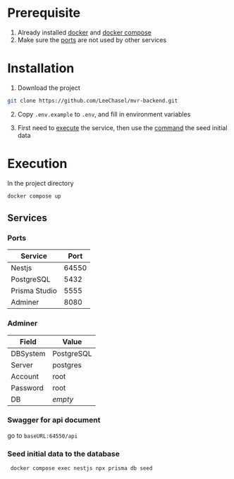 # Prerequisite

1. Already installed [docker](https://www.docker.com/) and [docker compose](https://docs.docker.com/compose/)
2. Make sure the [ports](#ports) are not used by other services

# Installation

1. Download the project

```bash
git clone https://github.com/LeeChasel/mvr-backend.git
```

2. Copy `.env.example` to `.env`, and fill in environment variables

3. First need to [execute](#execution) the service, then use the [command](#seed-initial-data-to-the-database) the seed initial data

# Execution

In the project directory

```bash
docker compose up
```

## Services

### Ports

| **Service**   | **Port** |
| ------------- | -------- |
| Nestjs        | 64550    |
| PostgreSQL    | 5432     |
| Prisma Studio | 5555     |
| Adminer       | 8080     |

### Adminer

| **Field** | **Value**  |
| --------- | ---------- |
| DBSystem  | PostgreSQL |
| Server    | postgres   |
| Account   | root       |
| Password  | root       |
| DB        | _empty_    |

### Swagger for api document

go to `baseURL:64550/api`

### Seed initial data to the database

```bash
 docker compose exec nestjs npx prisma db seed
```
